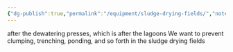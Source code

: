 ```yaml
---
{"dg-publish":true,"permalink":"/equipment/sludge-drying-fields/","noteIcon":"","created":"2025-01-11T12:01:47.917-06:00"}
---
```


after the dewatering presses, which is after the lagoons
We want to prevent clumping, trenching, ponding, and so forth in the sludge drying fields